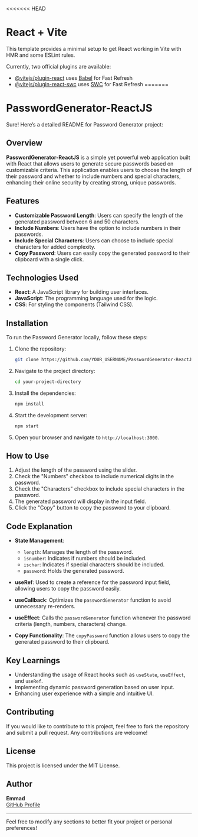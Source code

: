 <<<<<<< HEAD
# React + Vite

This template provides a minimal setup to get React working in Vite with HMR and some ESLint rules.

Currently, two official plugins are available:

- [@vitejs/plugin-react](https://github.com/vitejs/vite-plugin-react/blob/main/packages/plugin-react/README.md) uses [Babel](https://babeljs.io/) for Fast Refresh
- [@vitejs/plugin-react-swc](https://github.com/vitejs/vite-plugin-react-swc) uses [SWC](https://swc.rs/) for Fast Refresh
=======
# PasswordGenerator-ReactJS
Sure! Here’s a detailed README for Password Generator project:

## Overview

**PasswordGenerator-ReactJS** is a simple yet powerful web application built with React that allows users to generate secure passwords based on customizable criteria. This application enables users to choose the length of their password and whether to include numbers and special characters, enhancing their online security by creating strong, unique passwords.

## Features

- **Customizable Password Length**: Users can specify the length of the generated password between 6 and 50 characters.
- **Include Numbers**: Users have the option to include numbers in their passwords.
- **Include Special Characters**: Users can choose to include special characters for added complexity.
- **Copy Password**: Users can easily copy the generated password to their clipboard with a single click.

## Technologies Used

- **React**: A JavaScript library for building user interfaces.
- **JavaScript**: The programming language used for the logic.
- **CSS**: For styling the components (Tailwind CSS).

## Installation

To run the Password Generator locally, follow these steps:

1. Clone the repository:
   ```bash
   git clone https://github.com/YOUR_USERNAME/PasswordGenerator-ReactJS.git
   ```

2. Navigate to the project directory:
   ```bash
   cd your-project-directory
   ```

3. Install the dependencies:
   ```bash
   npm install
   ```

4. Start the development server:
   ```bash
   npm start
   ```

5. Open your browser and navigate to `http://localhost:3000`.

## How to Use

1. Adjust the length of the password using the slider.
2. Check the "Numbers" checkbox to include numerical digits in the password.
3. Check the "Characters" checkbox to include special characters in the password.
4. The generated password will display in the input field.
5. Click the "Copy" button to copy the password to your clipboard.

## Code Explanation

- **State Management**: 
  - `length`: Manages the length of the password.
  - `isnumber`: Indicates if numbers should be included.
  - `ischar`: Indicates if special characters should be included.
  - `password`: Holds the generated password.

- **useRef**: Used to create a reference for the password input field, allowing users to copy the password easily.

- **useCallback**: Optimizes the `passwordGenerator` function to avoid unnecessary re-renders.

- **useEffect**: Calls the `passwordGenerator` function whenever the password criteria (length, numbers, characters) change.

- **Copy Functionality**: The `copyPassword` function allows users to copy the generated password to their clipboard.

## Key Learnings

- Understanding the usage of React hooks such as `useState`, `useEffect`, and `useRef`.
- Implementing dynamic password generation based on user input.
- Enhancing user experience with a simple and intuitive UI.

## Contributing

If you would like to contribute to this project, feel free to fork the repository and submit a pull request. Any contributions are welcome!

## License

This project is licensed under the MIT License.

## Author

**Emmad**  
[GitHub Profile](https://github.com/vilen89762)  

---

Feel free to modify any sections to better fit your project or personal preferences!
